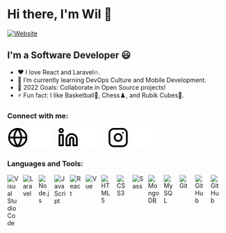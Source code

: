 # Hi there, I'm Wil 👋 

[![Website](https://img.shields.io/website?label=wilfredopaiz.com&style=for-the-badge&url=https%3A%2F%2Fwilfredopaiz.com)](https://wilfredopaiz.com)

## I'm a Software Developer 😃

- ❤️ I love React and Laravel🔥.
- 🌱 I’m currently learning DevOps Culture and Mobile Development.
- 🥅 2022 Goals: Collaborate in Open Source projects!
- ⚡ Fun fact: I like Basketball🏀, Chess♟️, and Rubik Cubes🧩.

### Connect with me:

[![website](./img/globe-light.svg)](https://wilfredopaiz.com#gh-light-mode-only)
[![website](./img/globe-dark.svg)](https://wilfredopaiz.com#gh-dark-mode-only)
&nbsp;&nbsp;
[![website](./img/linkedin-light.svg)](https://www.linkedin.com/in/wilfredo-paiz/#gh-light-mode-only)
[![website](./img/linkedin-dark.svg)](https://www.linkedin.com/in/wilfredo-paiz/#gh-dark-mode-only)
&nbsp;&nbsp;
[![website](./img/instagram-light.svg)](https://www.instagram.com/will_paiz/#gh-light-mode-only)
[![website](./img/instagram-dark.svg)](https://www.instagram.com/will_paiz/#gh-dark-mode-only)

### Languages and Tools:

[<img align="left" alt="Visual Studio Code" width="26px" src="https://cdn.jsdelivr.net/gh/devicons/devicon/icons/vscode/vscode-original.svg" style="padding-right:10px;" />][website]
[<img align="left" alt="Laravel" width="26px" src="https://cdn.jsdelivr.net/gh/devicons/devicon/icons/laravel/laravel-plain.svg" style="padding-right:10px;" />][website]
[<img align="left" alt="Node.js" width="26px" src="https://cdn.jsdelivr.net/gh/devicons/devicon/icons/nodejs/nodejs-original.svg" style="padding-right:10px;" />][website]
[<img align="left" alt="JavaScript" width="26px" src="https://cdn.jsdelivr.net/gh/devicons/devicon/icons/javascript/javascript-original.svg" style="padding-right:10px;" />][website]
[<img align="left" alt="React" width="26px" src="https://cdn.jsdelivr.net/gh/devicons/devicon/icons/react/react-original.svg" style="padding-right:10px;" />][website]
[<img align="left" alt="Vue" width="26px" src="https://cdn.jsdelivr.net/gh/devicons/devicon/icons/vuejs/vuejs-original.svg" style="padding-right:10px;" />][website]
[<img align="left" alt="HTML5" width="26px" src="https://cdn.jsdelivr.net/gh/devicons/devicon/icons/html5/html5-original.svg" style="padding-right:10px;" />][website]
[<img align="left" alt="CSS3" width="26px" src="https://cdn.jsdelivr.net/gh/devicons/devicon/icons/css3/css3-original.svg" style="padding-right:10px;" />][website]
[<img align="left" alt="Sass" width="26px" src="https://cdn.jsdelivr.net/gh/devicons/devicon/icons/sass/sass-original.svg" style="padding-right:10px;" />][website]
[<img align="left" alt="MongoDB" width="26px" src="https://cdn.jsdelivr.net/gh/devicons/devicon/icons/mongodb/mongodb-original.svg" style="padding-right:10px;" />][website]
[<img align="left" alt="MySQL" width="26px" src="https://cdn.jsdelivr.net/gh/devicons/devicon/icons/mysql/mysql-original.svg" style="padding-right:10px;" />][website]
[<img align="left" alt="Git" width="26px" src="https://cdn.jsdelivr.net/gh/devicons/devicon/icons/git/git-original.svg" style="padding-right:10px;" />][website]
[<img align="left" alt="GitHub" width="26px" src="https://user-images.githubusercontent.com/3369400/139447912-e0f43f33-6d9f-45f8-be46-2df5bbc91289.png" style="padding-right:10px;" />](https://github.com/wpayze#gh-dark-mode-only)
[<img align="left" alt="GitHub" width="26px" src="https://user-images.githubusercontent.com/3369400/139448065-39a229ba-4b06-434b-bc67-616e2ed80c8f.png" style="padding-right:10px;" />](https://github.com/wpayze#gh-light-mode-only)

[website]: https://wilfredopaiz.com

